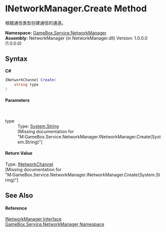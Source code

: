 # INetworkManager.Create Method 
 

根据通信类型创建通信的通道。

**Namespace:**&nbsp;<a href="e92cd5f6-6868-30a4-62ef-776833ad32a3">GameBox.Service.NetworkManager</a><br />**Assembly:**&nbsp;NetworkManager (in NetworkManager.dll) Version: 1.0.0.0 (1.0.0.0)

## Syntax

**C#**<br />
``` C#
INetworkChannel Create(
	string type
)
```


#### Parameters
&nbsp;<dl><dt>type</dt><dd>Type: <a href="http://msdn2.microsoft.com/zh-cn/library/s1wwdcbf" target="_blank">System.String</a><br />\[Missing <param name="type"/> documentation for "M:GameBox.Service.NetworkManager.INetworkManager.Create(System.String)"\]</dd></dl>

#### Return Value
Type: <a href="4e02155a-972c-4add-965e-0b6158405d6e">INetworkChannel</a><br />\[Missing <returns> documentation for "M:GameBox.Service.NetworkManager.INetworkManager.Create(System.String)"\]

## See Also


#### Reference
<a href="917b171b-9d72-05a1-c0e2-e20376b5b0c4">INetworkManager Interface</a><br /><a href="e92cd5f6-6868-30a4-62ef-776833ad32a3">GameBox.Service.NetworkManager Namespace</a><br />